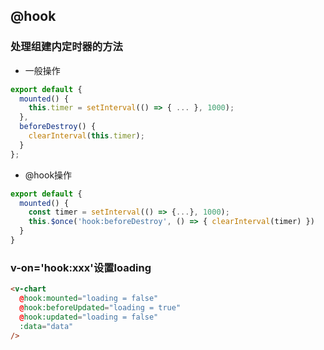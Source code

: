 ## @hook

### 处理组建内定时器的方法
* 一般操作
```js
export default {
  mounted() {
    this.timer = setInterval(() => { ... }, 1000);
  },
  beforeDestroy() {
    clearInterval(this.timer);
  }
};
```
* @hook操作
```js
export default {
  mounted() {
    const timer = setInterval(() => {...}, 1000);
    this.$once('hook:beforeDestroy', () => { clearInterval(timer) })
  }
}
```

### v-on='hook:xxx'设置loading
```html
<v-chart
  @hook:mounted="loading = false"
  @hook:beforeUpdated="loading = true"
  @hook:updated="loading = false"
  :data="data"
/>
```